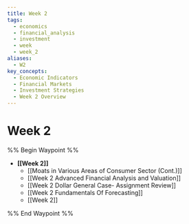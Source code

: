 ```yaml
---
title: Week 2
tags:
  - economics
  - financial_analysis
  - investment
  - week
  - week_2
aliases:
  - W2
key_concepts:
  - Economic Indicators
  - Financial Markets
  - Investment Strategies
  - Week 2 Overview
---
```


# Week 2
%% Begin Waypoint %%
- **[[Week 2]]**
	- [[Moats in Various Areas of Consumer Sector (Cont.)]]
	- [[Week 2 Advanced Financial Analysis and Valuation]]
	- [[Week 2 Dollar General Case- Assignment Review]]
	- [[Week 2 Fundamentals Of Forecasting]]
	- [[Week 2]]

%% End Waypoint %%
